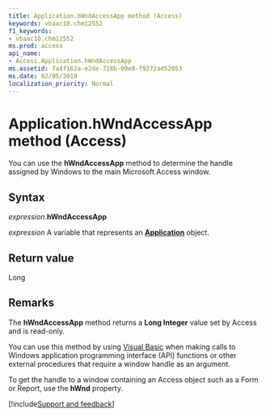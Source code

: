 ```yaml
---
title: Application.hWndAccessApp method (Access)
keywords: vbaac10.chm12552
f1_keywords:
- vbaac10.chm12552
ms.prod: access
api_name:
- Access.Application.hWndAccessApp
ms.assetid: 7a4f162a-e2de-728b-09e0-f9272ad52053
ms.date: 02/05/2019
localization_priority: Normal
---
```



# Application.hWndAccessApp method (Access)

You can use the **hWndAccessApp** method to determine the handle assigned by Windows to the main Microsoft Access window.


## Syntax

_expression_.**hWndAccessApp**

_expression_ A variable that represents an **[Application](Access.Application.md)** object.


## Return value

Long


## Remarks

The **hWndAccessApp** method returns a **Long Integer** value set by Access and is read-only.

You can use this method by using [Visual Basic](../access/Concepts/Settings/set-properties-by-using-visual-basic.md) when making calls to Windows application programming interface (API) functions or other external procedures that require a window handle as an argument.

To get the handle to a window containing an Access object such as a Form or Report, use the **hWnd** property.




[!include[Support and feedback](~/includes/feedback-boilerplate.md)]